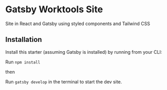 # Gatsby Worktools Site

Site in React and Gatsby using styled components and Tailwind CSS


## Installation

Install this starter (assuming Gatsby is installed) by running from your CLI:

Run `npm install`

then

Run `gatsby develop` in the terminal to start the dev site.
